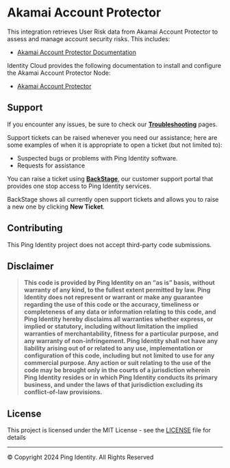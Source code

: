 <!--
 * This code is to be used exclusively in connection with Ping Identity Corporation software or services. Ping Identity Corporation only offers such software or services to legal entities who have entered into a binding license agreement with Ping Identity Corporation.
 *
 * Copyright 2024 Ping Identity Corporation. All Rights Reserved
-->

# Akamai Account Protector

This integration retrieves User Risk data from Akamai Account Protector to assess and manage account security risks. This includes:

* [Akamai Account Protector Documentation](https://techdocs.akamai.com/account-protector/docs/welcome-to-account-protector)

Identity Cloud provides the following documentation to install and configure the Akamai Account Protector Node:

* [Akamai Account Protector](https://github.com/ForgeRock/tntp-akamai-account-protector/blob/main/docs/scripted_decision_node/README.md)
  
<!-- SUPPORT -->
## Support

If you encounter any issues, be sure to check our **[Troubleshooting](https://backstage.forgerock.com/knowledge/kb/article/a68547609)** pages.

Support tickets can be raised whenever you need our assistance; here are some examples of when it is appropriate to open a ticket (but not limited to):

* Suspected bugs or problems with Ping Identity software.
* Requests for assistance

You can raise a ticket using **[BackStage](https://backstage.forgerock.com/support/tickets)**, our customer support portal that provides one stop access to Ping Identity services.

BackStage shows all currently open support tickets and allows you to raise a new one by clicking **New Ticket**.

<!-- COLLABORATION -->

## Contributing

This Ping Identity project does not accept third-party code submissions.

<!------------------------------------------------------------------------------------------------------------------------------------>
<!-- LEGAL -->

## Disclaimer

> **This code is provided by Ping Identity on an “as is” basis, without warranty of any kind, to the fullest extent permitted by law.
>Ping Identity does not represent or warrant or make any guarantee regarding the use of this code or the accuracy,
>timeliness or completeness of any data or information relating to this code, and Ping Identity hereby disclaims all warranties whether express,
>or implied or statutory, including without limitation the implied warranties of merchantability, fitness for a particular purpose,
>and any warranty of non-infringement. Ping Identity shall not have any liability arising out of or related to any use,
>implementation or configuration of this code, including but not limited to use for any commercial purpose.
>Any action or suit relating to the use of the code may be brought only in the courts of a jurisdiction wherein
>Ping Identity resides or in which Ping Identity conducts its primary business, and under the laws of that jurisdiction excluding its conflict-of-law provisions.**

<!------------------------------------------------------------------------------------------------------------------------------------>
<!-- LICENSE - Links to the MIT LICENSE file in each repo. -->

## License

This project is licensed under the MIT License - see the [LICENSE](LICENSE) file for details

---

&copy; Copyright 2024 Ping Identity. All Rights Reserved

[pingidentity-logo]: https://www.pingidentity.com/content/dam/picr/nav/Ping-Logo-2.svg "Ping Identity Logo"
